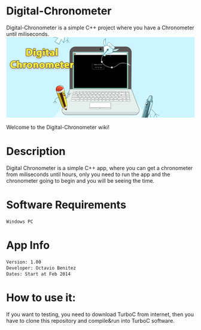 # Digital-Chronometer
Digital-Chronometer is a simple C++ project where you have a Chronometer until miliseconds.
![](https://raw.githubusercontent.com/obenm/Digital-Chronometer/master/DigitalChronometer.png)

Welcome to the Digital-Chronometer wiki!

# Description
Digital Chronometer is a simple C++ app, where you can get a chronometer from miliseconds until hours, only you need to run the app and the chronometer going to begin and you will be seeing the time.

# Software Requirements
	Windows PC

# App Info
	Version: 1.00
	Developer: Octavio Benitez
	Dates: Start at Feb 2014

# How to use it:
If you want to testing, you need to download TurboC from internet, then you have to clone this repository and compile&run into TurboC software.
		
